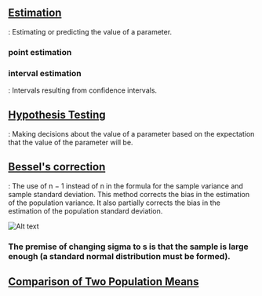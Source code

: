 ## [Estimation](https://en.wikipedia.org/wiki/Estimation_statistics)
: Estimating or predicting the value of a parameter.

### point estimation

### interval estimation
: Intervals resulting from confidence intervals.

## [Hypothesis Testing](https://en.wikipedia.org/wiki/Statistical_hypothesis_testing)
: Making decisions about the value of a parameter based on the expectation that the value of the parameter will be.

## [Bessel's correction](https://en.wikipedia.org/wiki/Statistical_hypothesis_testing)
: The use of n − 1 instead of n in the formula for the sample variance and sample standard deviation. This method corrects the bias in the estimation of the population variance. It also partially corrects the bias in the estimation of the population standard deviation.

![Alt text](https://wikimedia.org/api/rest_v1/media/math/render/svg/6974ee193d65563f60fc27fc4abe9bfa5863d59f)

### The premise of changing sigma to s is that the sample is large enough (a standard normal distribution must be formed).

## [Comparison of Two Population Means](https://stats.libretexts.org/Bookshelves/Introductory_Statistics/Book%3A_Introductory_Statistics_(Shafer_and_Zhang)/09%3A_Two-Sample_Problems/9.1%3A_Comparison_of_Two_Population_Means%3A_Large%2C_Independent_Samples)
